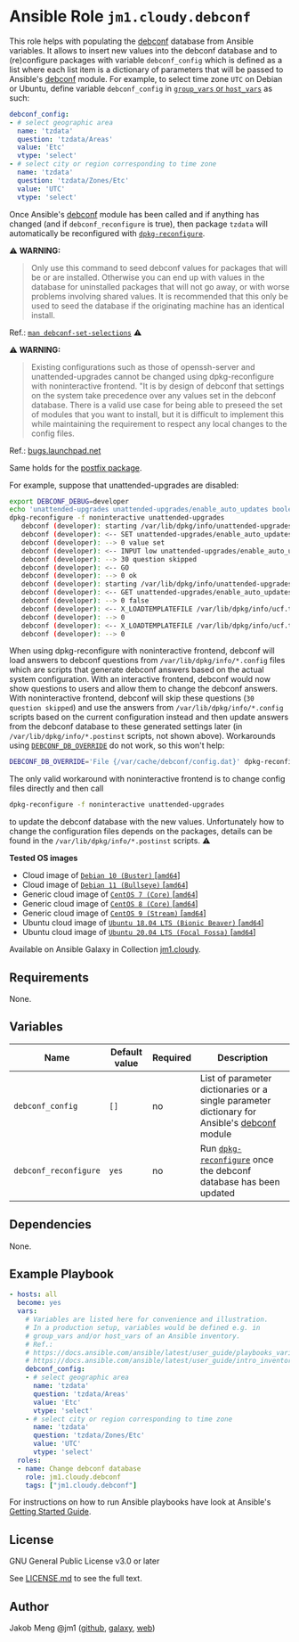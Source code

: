 # Ansible Role `jm1.cloudy.debconf`

This role helps with populating the [debconf][debconf-man] database from Ansible variables. It allows to insert new
values into the debconf database and to (re)configure packages with variable `debconf_config` which is defined as a list
where each list item is a dictionary of parameters that will be passed to Ansible's [debconf][ansible-module-debconf]
module. For example, to select time zone `UTC` on Debian or Ubuntu, define variable `debconf_config` in [`group_vars` or
`host_vars`][ansible-inventory] as such:

```yml
debconf_config:
- # select geographic area
  name: 'tzdata'
  question: 'tzdata/Areas'
  value: 'Etc'
  vtype: 'select'
- # select city or region corresponding to time zone
  name: 'tzdata'
  question: 'tzdata/Zones/Etc'
  value: 'UTC'
  vtype: 'select'
```

Once Ansible's [debconf][ansible-module-debconf] module has been called and if anything has changed (and if
`debconf_reconfigure` is true), then package `tzdata` will automatically be reconfigured with
[`dpkg-reconfigure`][dpkg-reconfigure-man].

:warning: **WARNING:**
> Only use this command to seed debconf values for packages that will be or are installed. Otherwise you can end up with
> values in the database for uninstalled packages that will not go away, or with worse problems involving shared values.
> It is recommended that this only be used to seed the database if the originating machine has an identical install.

Ref.: [`man debconf-set-selections`][debconf-set-selections-man]
:warning:

:warning: **WARNING:**
> Existing configurations such as those of openssh-server and unattended-upgrades cannot be changed using
> dpkg-reconfigure with noninteractive frontend. "It is by design of debconf that settings on the system take precedence
> over any values set in the debconf database. There is a valid use case for being able to preseed the set of modules
> that you want to install, but it is difficult to implement this while maintaining the requirement to respect any local
> changes to the config files.

Ref.: [bugs.launchpad.net][launchpad-bug-682662]

Same holds for the [postfix package][postfix-debconf].

For example, suppose that unattended-upgrades are disabled:

```sh
export DEBCONF_DEBUG=developer
echo 'unattended-upgrades unattended-upgrades/enable_auto_updates boolean true' | debconf-set-selections
dpkg-reconfigure -f noninteractive unattended-upgrades
   debconf (developer): starting /var/lib/dpkg/info/unattended-upgrades.config reconfigure 2.8
   debconf (developer): <-- SET unattended-upgrades/enable_auto_updates false
   debconf (developer): --> 0 value set
   debconf (developer): <-- INPUT low unattended-upgrades/enable_auto_updates
   debconf (developer): --> 30 question skipped
   debconf (developer): <-- GO
   debconf (developer): --> 0 ok
   debconf (developer): starting /var/lib/dpkg/info/unattended-upgrades.postinst configure 2.8
   debconf (developer): <-- GET unattended-upgrades/enable_auto_updates
   debconf (developer): --> 0 false
   debconf (developer): <-- X_LOADTEMPLATEFILE /var/lib/dpkg/info/ucf.templates ucf
   debconf (developer): --> 0
   debconf (developer): <-- X_LOADTEMPLATEFILE /var/lib/dpkg/info/ucf.templates ucf
   debconf (developer): --> 0
```

When using dpkg-reconfigure with noninteractive frontend, debconf will load answers to debconf questions from
`/var/lib/dpkg/info/*.config` files which are scripts that generate debconf answers based on the actual system
configuration. With an interactive frontend, debconf would now show questions to users and allow them to change the
debconf answers. With noninteractive frontend, debconf will skip these questions (`30 question skipped`) and use the
answers from `/var/lib/dpkg/info/*.config` scripts based on the current configuration instead and then update answers
from the debconf database to these generated settings later (in `/var/lib/dpkg/info/*.postinst` scripts, not shown 
above). Workarounds using [`DEBCONF_DB_OVERRIDE`][debconf-db-override] do not work, so this won't help:

```sh
DEBCONF_DB_OVERRIDE='File {/var/cache/debconf/config.dat}' dpkg-reconfigure -f noninteractive unattended-upgrades
```
The only valid workaround with noninteractive frontend is to change config files directly and then call

```sh
dpkg-reconfigure -f noninteractive unattended-upgrades
```

to update the debconf database with the new values. Unfortunately how to change the configuration files depends
on the packages, details can be found in the `/var/lib/dpkg/info/*.postinst` scripts.
:warning:

[ansible-inventory]: https://docs.ansible.com/ansible/latest/user_guide/intro_inventory.html
[ansible-module-debconf]: https://docs.ansible.com/ansible/latest/collections/ansible/builtin/debconf_module.html
[debconf-db-override]: https://github.com/zecrazytux/ansible-library-extra/issues/1#issuecomment-99636309
[debconf-man]: https://manpages.debian.org/stable/debconf-doc/debconf.7.de.html
[debconf-set-selections-man]: https://manpages.debian.org/bullseye/debconf/debconf-set-selections.1.en.html
[dpkg-reconfigure-man]: https://manpages.debian.org/stable/debconf/dpkg-reconfigure.8.en.html
[launchpad-bug-682662]: https://bugs.launchpad.net/ubuntu/+source/pam/+bug/682662/comments/1
[postfix-debconf]: https://serverfault.com/a/914012/373320

**Tested OS images**
- Cloud image of [`Debian 10 (Buster)` \[`amd64`\]](https://cdimage.debian.org/cdimage/openstack/current/)
- Cloud image of [`Debian 11 (Bullseye)` \[`amd64`\]](https://cdimage.debian.org/images/cloud/bullseye/latest/)
- Generic cloud image of [`CentOS 7 (Core)` \[`amd64`\]](https://cloud.centos.org/centos/7/images/)
- Generic cloud image of [`CentOS 8 (Core)` \[`amd64`\]](https://cloud.centos.org/centos/8/x86_64/images/)
- Generic cloud image of [`CentOS 9 (Stream)` \[`amd64`\]](https://cloud.centos.org/centos/9-stream/x86_64/images/)
- Ubuntu cloud image of [`Ubuntu 18.04 LTS (Bionic Beaver)` \[`amd64`\]](https://cloud-images.ubuntu.com/bionic/current/)
- Ubuntu cloud image of [`Ubuntu 20.04 LTS (Focal Fossa)` \[`amd64`\]](https://cloud-images.ubuntu.com/focal/)

Available on Ansible Galaxy in Collection [jm1.cloudy](https://galaxy.ansible.com/jm1/cloudy).

## Requirements

None.

## Variables

| Name                  | Default value | Required | Description                               |
| --------------------- | ------------- | -------- | ----------------------------------------- |
| `debconf_config`      | `[]`          | no       | List of parameter dictionaries or a single parameter dictionary for Ansible's [debconf][ansible-module-debconf] module |
| `debconf_reconfigure` | `yes`         | no       | Run [`dpkg-reconfigure`][dpkg-reconfigure-man] once the debconf database has been updated                              |

## Dependencies

None.

## Example Playbook

```yml
- hosts: all
  become: yes
  vars:
    # Variables are listed here for convenience and illustration.
    # In a production setup, variables would be defined e.g. in
    # group_vars and/or host_vars of an Ansible inventory.
    # Ref.:
    # https://docs.ansible.com/ansible/latest/user_guide/playbooks_variables.html
    # https://docs.ansible.com/ansible/latest/user_guide/intro_inventory.html
    debconf_config:
    - # select geographic area
      name: 'tzdata'
      question: 'tzdata/Areas'
      value: 'Etc'
      vtype: 'select'
    - # select city or region corresponding to time zone
      name: 'tzdata'
      question: 'tzdata/Zones/Etc'
      value: 'UTC'
      vtype: 'select'
  roles:
  - name: Change debconf database
    role: jm1.cloudy.debconf
    tags: ["jm1.cloudy.debconf"]
```

For instructions on how to run Ansible playbooks have look at Ansible's
[Getting Started Guide](https://docs.ansible.com/ansible/latest/network/getting_started/first_playbook.html).

## License

GNU General Public License v3.0 or later

See [LICENSE.md](../../LICENSE.md) to see the full text.

## Author

Jakob Meng
@jm1 ([github](https://github.com/jm1), [galaxy](https://galaxy.ansible.com/jm1), [web](http://www.jakobmeng.de))
